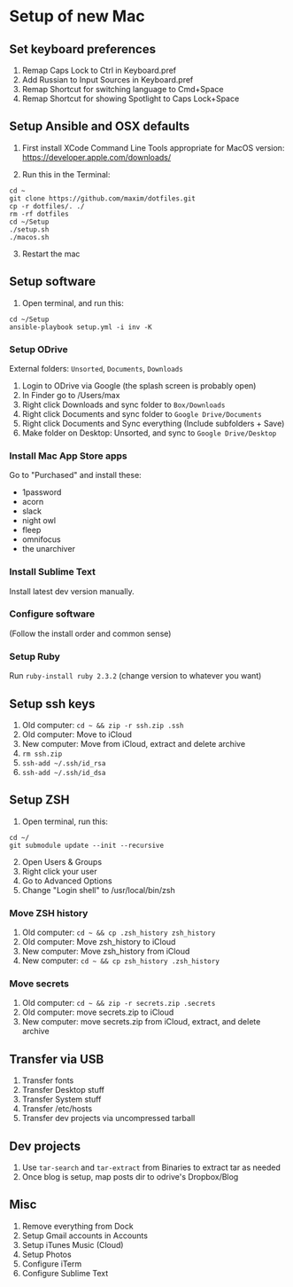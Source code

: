 # Setup of new Mac

## Set keyboard preferences

1. Remap Caps Lock to Ctrl in Keyboard.pref
2. Add Russian to Input Sources in Keyboard.pref
3. Remap Shortcut for switching language to Cmd+Space
4. Remap Shortcut for showing Spotlight to Caps Lock+Space

## Setup Ansible and OSX defaults

1. First install XCode Command Line Tools appropriate for MacOS version: https://developer.apple.com/downloads/

2. Run this in the Terminal:

```
cd ~
git clone https://github.com/maxim/dotfiles.git
cp -r dotfiles/. ./
rm -rf dotfiles
cd ~/Setup
./setup.sh
./macos.sh
```

3. Restart the mac

## Setup software

1. Open terminal, and run this:

```
cd ~/Setup
ansible-playbook setup.yml -i inv -K
```

### Setup ODrive

External folders: `Unsorted`, `Documents`, `Downloads`

1. Login to ODrive via Google (the splash screen is probably open)
2. In Finder go to /Users/max
3. Right click Downloads and sync folder to `Box/Downloads`
4. Right click Documents and sync folder to `Google Drive/Documents`
5. Right click Documents and Sync everything (Include subfolders + Save)
6. Make folder on Desktop: Unsorted, and sync to `Google Drive/Desktop`

### Install Mac App Store apps

Go to "Purchased" and install these:

- 1password
- acorn
- slack
- night owl
- fleep
- omnifocus
- the unarchiver

### Install Sublime Text

Install latest dev version manually.

### Configure software

(Follow the install order and common sense)

### Setup Ruby

Run `ruby-install ruby 2.3.2` (change version to whatever you want)

## Setup ssh keys

1. Old computer: `cd ~ && zip -r ssh.zip .ssh`
2. Old computer: Move to iCloud
3. New computer: Move from iCloud, extract and delete archive
4. `rm ssh.zip`
5. `ssh-add ~/.ssh/id_rsa`
6. `ssh-add ~/.ssh/id_dsa`

## Setup ZSH

1. Open terminal, run this:

```
cd ~/
git submodule update --init --recursive
```

2. Open Users & Groups
3. Right click your user
4. Go to Advanced Options
5. Change "Login shell" to /usr/local/bin/zsh

### Move ZSH history

1. Old computer: `cd ~ && cp .zsh_history zsh_history`
2. Old computer: Move zsh_history to iCloud
3. New computer: Move zsh_history from iCloud
4. New computer: `cd ~ && cp zsh_history .zsh_history`

### Move secrets

1. Old computer: `cd ~ && zip -r secrets.zip .secrets`
2. Old computer: move secrets.zip to iCloud
3. New computer: move secrets.zip from iCloud, extract, and delete archive

## Transfer via USB

1. Transfer fonts
2. Transfer Desktop stuff
3. Transfer System stuff
4. Transfer /etc/hosts
5. Transfer dev projects via uncompressed tarball

## Dev projects

1. Use `tar-search` and `tar-extract` from Binaries to extract tar as needed
2. Once blog is setup, map posts dir to odrive's Dropbox/Blog

## Misc

1. Remove everything from Dock
2. Setup Gmail accounts in Accounts
3. Setup iTunes Music (Cloud)
4. Setup Photos
5. Configure iTerm
6. Configure Sublime Text
